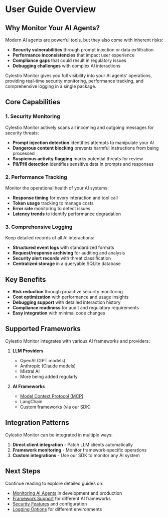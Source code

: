 # User Guide Overview

## Why Monitor Your AI Agents?

Modern AI agents are powerful tools, but they also come with inherent risks:

- **Security vulnerabilities** through prompt injection or data exfiltration
- **Performance inconsistencies** that impact user experience
- **Compliance gaps** that could result in regulatory issues
- **Debugging challenges** with complex AI interactions

Cylestio Monitor gives you full visibility into your AI agents' operations, providing real-time security monitoring, performance tracking, and comprehensive logging in a single package.

## Core Capabilities

### 1. Security Monitoring

Cylestio Monitor actively scans all incoming and outgoing messages for security threats:

- **Prompt injection detection** identifies attempts to manipulate your AI
- **Dangerous content blocking** prevents harmful instructions from being processed
- **Suspicious activity flagging** marks potential threats for review
- **PII/PHI detection** identifies sensitive data in prompts and responses

### 2. Performance Tracking

Monitor the operational health of your AI systems:

- **Response timing** for every interaction and tool call
- **Token usage** tracking to manage costs
- **Error rate** monitoring to detect issues
- **Latency trends** to identify performance degradation

### 3. Comprehensive Logging

Keep detailed records of all AI interactions:

- **Structured event logs** with standardized formats
- **Request/response archiving** for auditing and analysis
- **Security alert records** with threat classification
- **Centralized storage** in a queryable SQLite database

## Key Benefits

- **Risk reduction** through proactive security monitoring
- **Cost optimization** with performance and usage insights
- **Debugging support** with detailed interaction history
- **Compliance readiness** for audit and regulatory requirements
- **Easy integration** with minimal code changes

## Supported Frameworks

Cylestio Monitor integrates with various AI frameworks and providers:

1. **LLM Providers**
   - OpenAI (GPT models)
   - Anthropic (Claude models)
   - Mistral AI
   - More being added regularly

2. **AI Frameworks**
   - [Model Context Protocol (MCP)](https://modelcontextprotocol.io/introduction)
   - LangChain
   - Custom frameworks (via our SDK)

## Integration Patterns

Cylestio Monitor can be integrated in multiple ways:

1. **Direct client integration** - Patch LLM clients automatically
2. **Framework monitoring** - Monitor framework-specific operations
3. **Custom integrations** - Use our SDK to monitor any AI system

## Next Steps

Continue reading to explore detailed guides on:

- [Monitoring AI Agents](monitoring-agents.md) in development and production
- [Framework Support](frameworks/index.md) for different AI frameworks
- [Security Features](security-features.md) and configuration
- [Logging Options](logging-options.md) for different environments 